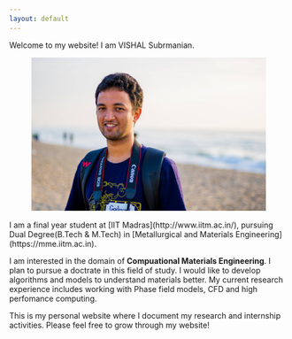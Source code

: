 ```yaml
---
layout: default
---
```


Welcome to my website!
I am VISHAL Subrmanian.

<figure>
<img class="home" src="/assets/main.jpg" alt="Me">

</figure>
I am a final year student at [IIT Madras](http://www.iitm.ac.in/), pursuing Dual Degree(B.Tech & M.Tech) in [Metallurgical and Materials Engineering](https://mme.iitm.ac.in). 

I am interested in the domain of **Compuational Materials Engineering**. I plan to pursue a doctrate in this field of study. I would like to develop algorithms and models to understand materials better. My current research experience includes working with Phase field models, CFD and high perfomance computing. 

This is my personal website where I document my research and internship activities.
Please feel free to grow through my website!

